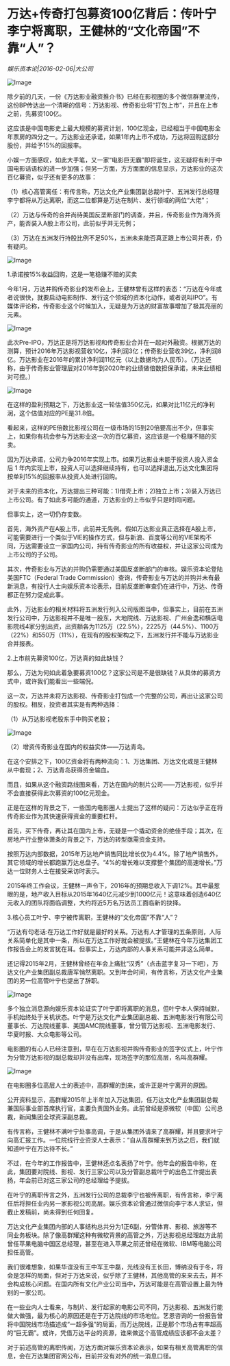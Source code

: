 # 万达+传奇打包募资100亿背后：传叶宁李宁将离职，王健林的“文化帝国”不靠“人”？

*娱乐资本论|2016-02-06|大公司*

![Image](http://static.ylzbl.com/uploads/ueditor/php/upload/image/20170929/1506696477181398.jpeg)

除夕前的几天，一份《万达影业融资推介书》已经在影视圈的多个微信群里流传，这份BP传达出一个清晰的信号：万达影视、传奇影业将“打包上市”，并且在上市之前，先募资100亿。

这应该是中国电影史上最大规模的募资计划，100亿现金，已经相当于中国电影全年票房的四分之一。万达影业还承诺，如果1年内上市不成功，万达将回购这部分股份，并给予15%的回报率。

小娱一方面感叹，如此大手笔，又一家“电影巨无霸”即将诞生，这无疑将有利于中国电影话语权的进一步加强；但另一方面，方方面面的信息显示，万达影业的这次百亿募资，似乎还有更多的故事：

（1）核心高管离任：有传言称，万达文化产业集团副总裁叶宁、五洲发行总经理李宁都将从万达离职，而这二位都算是万达在制片、发行领域的两位“大佬”；

（2）万达与传奇的合并尚待美国反垄断部门的调查，并且，传奇影业作为海外资产，能否装入A股上市公司，此前似乎并无先例；

（3）万达在五洲发行持股比例不足50%，五洲未来能否真正跟上市公司并表，仍有疑问。

![Image](http://si1.go2yd.com/get-image/0H4pNMQEqMi)

1.承诺按15%收益回购，这是一笔稳赚不赔的买卖

今年1月，万达并购传奇影业的发布会上，王健林曾有这样的表态：“万达在今年或者说很快，就要启动电影制作、发行这个领域的资本化动作，或者说叫IPO”。有媒体评论称，传奇影业这个时候加入，无疑是为万达的财富故事增加了极其亮丽的元素。

![Image](http://si1.go2yd.com/get-image/0H4pNTGtdOi)

此次Pre-IPO，万达正是将万达影视和传奇影业合并在一起对外融资。根据万达的测算，预计2016年万达影视营收10亿，净利润3亿；传奇影业营收39亿，净利润8亿。万达影业在2016年的累计净利润11亿元（以上数据均为人民币）。（万达还称，由于传奇影业管理层对2016年到2020年的业绩做倍数担保承诺，未来业绩相对可控。）

![Image](http://si1.go2yd.com/get-image/0H4pNNoOXnU)

在这样的盈利预期之下，万达影业这一轮估值350亿元，如果对比11亿元的净利润，这个估值对应的PE是31.8倍。

看起来，这样的PE倍数比影视公司在一级市场的15到20倍要高出不少，但事实上，如果你有机会参与万达影业这一次的百亿募资，这应该是一个稳赚不赔的买卖。

因为万达承诺，公司力争2016年实现上市。如果万达影业未能于投资人投入资金后 1 年内实现上市，投资人可以选择继续持有，也可以选择退出,万达文化集团将按单利15%的回报率从投资人处进行回购。

对于未来的资本化，万达提出三种可能：1)借壳上市；2)独立上市；3)装入万达已上市公司。有了如此多可能的通道，万达影业的上市似乎只是时间问题。

但事实上，这一切仍存变数。

首先，海外资产在A股上市，此前并无先例。假如万达影业真正选择在A股上市，可能需要进行一个类似于VIE的操作方式，但与新浪、百度等公司的VIE架构不同，万达需要设立一家国内公司，持有传奇影业的所有收益权，并让这家公司成为上市公司的子公司。

其次，传奇影业与万达的并购仍需要通过美国反垄断部门的审核。娱乐资本论登陆美国FTC（Federal Trade Commission）查询，传奇影业与万达的并购并未有最新消息，有投行人士向娱乐资本论表示，目前反垄断审查仍在进行中，万达、传奇都正在努力促成此事。

此外，万达影业的相关材料将五洲发行列入公司版图当中，但事实上，目前在五洲发行公司中，万达影视并不是唯一股东，大地院线、万达影视、广州金逸和横店电影院线4家分别出资，出资额各为1125万（22.5%），2225万（44.5%）、1100万（22%）和550万（11%），在现有的股权架构之下，五洲发行并不能与万达影业合并报表。

2.上市前先募资100亿，万达真的如此缺钱？

那么，万达为何如此着急要募资100亿？这家公司是不是很缺钱？从具体的募资方式中，或许我们能看出一些端倪。

这一次，万达并未将万达影视、传奇影业打包成一个完整的公司，再出让这家公司的股权。相反，投资者其实是有两种选择：

（1）从万达影视老股东手中购买老股；

![Image](http://si1.go2yd.com/get-image/0H4pNQXhVgW)

（2）增资传奇影业在国内的权益实体——万达青岛。

在这个安排之下，100亿资金将有两种流向：1、万达集团、万达文化或是王健林从中套现；2、万达青岛获得资金输血。

而且，如果从这个融资路线图来看，万达在国内的制片公司——万达影视，似乎并不会直接获得此次募资的100亿元现金。

正是在这样的背景之下，一些国内电影圈人士提出了这样的疑问：万达似乎正在将传奇影业作为其快速获得资金的重要杠杆。

首先，买下传奇，再让其在国内上市，无疑是一个撬动资金的绝佳手段；其次，在房地产行业整体萧条的背景之下，万达的转型亟需资金支持。

按照万达内部数据，2015年万达地产销售同比增长仅为4.4%。除了地产销售外，其它领域的增长都跑赢万达总盘子。“4%的增长难以支撑整个集团的高速增长。”万达一位财务人士在接受采访时表示。

2015年终工作会议，王健林一声令下，2016年的预期总收入下调12%。其中最惹眼的是，地产收入目标从2015年1640亿元减少到1000亿元！这意味着创造640亿元收入的团队将面临调整，大约将近5万名万达员工面临新的抉择。

3.核心员工叶宁、李宁被传离职，王健林的“文化帝国”不靠“人”？

“万达有句老话:在万达工作好就是最好的关系。万达有人才管理的五条原则，人际关系简单化是其中一条，所以在万达工作好就会被提拔。”王健林在今年万达集团工作报告会上的发言犹在耳。但事实上，万达内部的人事关系可能并非这么简单。

还记得2015年2月，王健林曾经在年会上痛批“汉秀”（点击蓝字复习一下吧），万达文化产业集团副总裁唐军悄然离职。又到年会时间，有传言称，万达文化产业集团的另一位高管叶宁也提出了辞职。

![Image](http://si1.go2yd.com/get-image/0H4pNUue5Sa)

多个独立消息源向娱乐资本论证实了叶宁即将离职的消息，但叶宁本人保持缄默，手机始终处于关机状态。叶宁是万达文化产业集团副总裁、五洲电影发行有限公司董事长、万达院线董事、美国AMC院线董事，曾分管万达影视、五洲电影发行、华夏时报、大众电影等公司。

电影圈的有心人已经注意到，早在在万达影视并购传奇影业的签字仪式上，叶宁作为分管万达影视的副总裁却并没有出席，现场签字的那位高层，名叫高群耀。

![Image](http://si1.go2yd.com/get-image/0H4pNPblqHQ)

在电影圈多位高层人士的表述中，高群耀的到来，或许正是叶宁离开的原因。

公开资料显示，高群耀2015年上半年加入万达集团，任万达文化产业集团副总裁兼国际事业部首席执行官，主要负责国外业务。此前曾经是原微软（中国）公司总裁，新闻集团全球资深副总裁。

有传言称，王健林不满叶宁处事高调，于是从集团外请来了高群耀，并且要求叶宁向高汇报工作。一位院线行业资深人士表示：“自从高群耀来到万达之后，我们就知道叶宁在万达待不长。”

不过，在今年的工作报告中，王健林还点名表扬了叶宁。他年会的报告中称，在此，集团要对院线、影视、发行三家公司以及分管副总裁叶宁的出色工作提出表扬，年会前已对这三家公司的总经理给予提拔。

在叶宁的离职传言之外，五洲发行公司的总裁李宁也被传离职，有传言称，李宁离任后将担任业内另一家影视公司高层。娱乐资本论曾通过微信向李宁本人求证，但截止发稿前，尚未得到任何回复。

万达文化产业集团内部的人事结构总共分为1正6副，分管体育、影视、旅游等不同业务板块。除了像高群耀这种有微软背景的高管之外，万达影视总经理赵方此前曾任苹果电脑中国区总经理，甚至在进入苹果之前还曾经在微软、IBM等电脑公司担任高管。

我们很难想象，如果华谊没有王中军王中磊，光线没有王长田，博纳没有于冬，将会是怎样的局面，但对于万达来说，似乎除了王健林，其他高管的来来去去，并不会构成核心问题。在国内所有文化产业公司当中，万达可能是在高管设置上最为特别的一家公司。

在一些业内人士看来，与制片、发行起家的电影公司不同，万达影视、五洲发行能做大做强，最为核心的原因还是在于万达院线的市场地位。艺恩咨询的一份报告曾将中国院线市场描述成“一超多强”的局面，而万达院线，正是那个市场占有率超高的“巨无霸”。或许，凭借万达平台的资源，谁来做这个高管成绩应该都不会太差？

对于前述高管的离职传闻，万达方面对娱乐资本论表示，如果有相关高管离职的信息，会在万达集团官网公布，目前并没有对外的统一消息口径。

